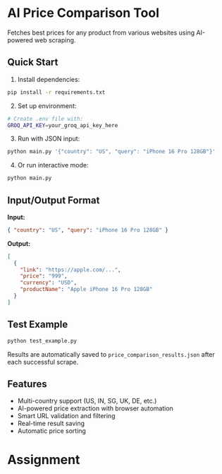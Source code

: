 # AI Price Comparison Tool

Fetches best prices for any product from various websites using AI-powered web scraping.

## Quick Start

1. Install dependencies:

```bash
pip install -r requirements.txt
```

2. Set up environment:

```bash
# Create .env file with:
GROQ_API_KEY=your_groq_api_key_here
```

3. Run with JSON input:

```bash
python main.py '{"country": "US", "query": "iPhone 16 Pro 128GB"}'
```

4. Or run interactive mode:

```bash
python main.py
```

## Input/Output Format

**Input:**

```json
{ "country": "US", "query": "iPhone 16 Pro 128GB" }
```

**Output:**

```json
[
  {
    "link": "https://apple.com/...",
    "price": "999",
    "currency": "USD",
    "productName": "Apple iPhone 16 Pro 128GB"
  }
]
```

## Test Example

```bash
python test_example.py
```

Results are automatically saved to `price_comparison_results.json` after each successful scrape.

## Features

- Multi-country support (US, IN, SG, UK, DE, etc.)
- AI-powered price extraction with browser automation
- Smart URL validation and filtering
- Real-time result saving
- Automatic price sorting
# Assignment
